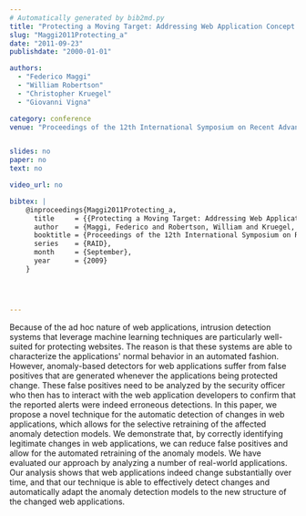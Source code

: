 ```yaml
---
# Automatically generated by bib2md.py
title: "Protecting a Moving Target: Addressing Web Application Concept Drift"
slug: "Maggi2011Protecting_a"
date: "2011-09-23"
publishdate: "2000-01-01"

authors:
  - "Federico Maggi"
  - "William Robertson"
  - "Christopher Kruegel"
  - "Giovanni Vigna"

category: conference
venue: "Proceedings of the 12th International Symposium on Recent Advances in Intrusion Detection (RAID)"


slides: no
paper: no
text: no

video_url: no

bibtex: |
    @inproceedings{Maggi2011Protecting_a,
      title     = {{Protecting a Moving Target: Addressing Web Application Concept Drift}},
      author    = {Maggi, Federico and Robertson, William and Kruegel, Christopher and Vigna, Giovanni},
      booktitle = {Proceedings of the 12th International Symposium on Recent Advances in Intrusion Detection},
      series    = {RAID},
      month     = {September},
      year      = {2009}
    }




---
```


Because of the ad hoc nature of web applications, intrusion detection systems that leverage machine learning techniques are particularly well-suited for protecting websites. The reason is that these systems are able to characterize the applications' normal behavior in an automated fashion. However, anomaly-based detectors for web applications suffer from false positives that are generated whenever the applications being protected change. These false positives need to be analyzed by the security officer who then has to interact with the web application developers to confirm that the reported alerts were indeed erroneous detections. In this paper, we propose a novel technique for the automatic detection of changes in web applications, which allows for the selective retraining of the affected anomaly detection models. We demonstrate that, by correctly identifying legitimate changes in web applications, we can reduce false positives and allow for the automated retraining of the anomaly models. We have evaluated our approach by analyzing a number of real-world applications. Our analysis shows that web applications indeed change substantially over time, and that our technique is able to effectively detect changes and automatically adapt the anomaly detection models to the new structure of the changed web applications.
